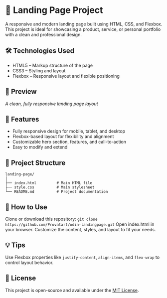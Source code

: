 # 🚀 Landing Page Project

A responsive and modern landing page built using HTML, CSS, and Flexbox. This project is ideal for showcasing a product, service, or personal portfolio with a clean and professional design.

## 🛠️ Technologies Used

- HTML5 – Markup structure of the page
- CSS3 – Styling and layout
- Flexbox – Responsive layout and flexible positioning

## 📸 Preview

_A clean, fully responsive landing page layout_
## 🌟 Features

- Fully responsive design for mobile, tablet, and desktop
- Flexbox-based layout for flexibility and alignment
- Customizable hero section, features, and call-to-action
- Easy to modify and extend

## 📁 Project Structure

```
landing-page/
│
├── index.html         # Main HTML file
├── style.css          # Main stylesheet
└── README.md          # Project documentation

```

## 🔧 How to Use

Clone or download this repository: `git clone https://github.com/Provatart/odin-landingpage.git`
Open index.html in your browser.
Customize the content, styles, and layout to fit your needs.

## 💡 Tips

Use Flexbox properties like `justify-content`, `align-items`, and `flex-wrap` to control layout behavior.


## 📜 License

This project is open-source and available under the [MIT License](https://opensource.org/license/mit).